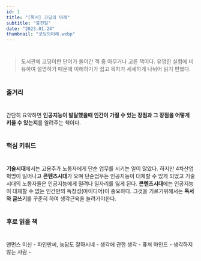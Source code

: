 ```yaml
---
id: 1
title: "[독서] 코딩의 미래"
subtitle: "홍전일"
date: "2023.01.24"
thumbnail: "코딩의미래.webp"
---
```


#
> 도서관에 코딩이란 단어가 들어간 책 중 아무거나 고른 책이다. 유명한 실험에 비유하여 설명하기 때문에 이해하기가 쉽고 목차가 세세하게 나뉘어 읽기 편했다.
#
### 줄거리
#
간단히 요약하면 **인공지능이 발달했을때 인간이 가질 수 있는 장점과 그 장점을 어떻게 키울 수 있는지**를 알려주는 책이다.
#
### 핵심 키워드
#
**기술시대**에서는 고용주가 노동자에게 단순 업무를 시키는 일이 많았다. 하지만 4차산업혁명이 일어나고 **콘텐츠시대**가 오며 단순업무는 인공지능이 대체할 수 있게 되었고 기술시대의 노동자들은 인공지능에게 밀려나 일자리를 잃게 된다. **콘텐츠시대**에는 인공지능이 대체할 수 없는 인간만의 독창성(아이디어)이 중요하다. 그것을 기르기위해서는 **독서와 글쓰기**를 꾸준히 하여 생각근육을 늘려가야한다.
#
### 후로 읽을 책
#
맨먼스 미신 - 
파인만씨, 농담도 잘하시네 -
생각에 관한 생각 - 
퓨쳐 마인드 - 
생각하지 않는 사람 - 
